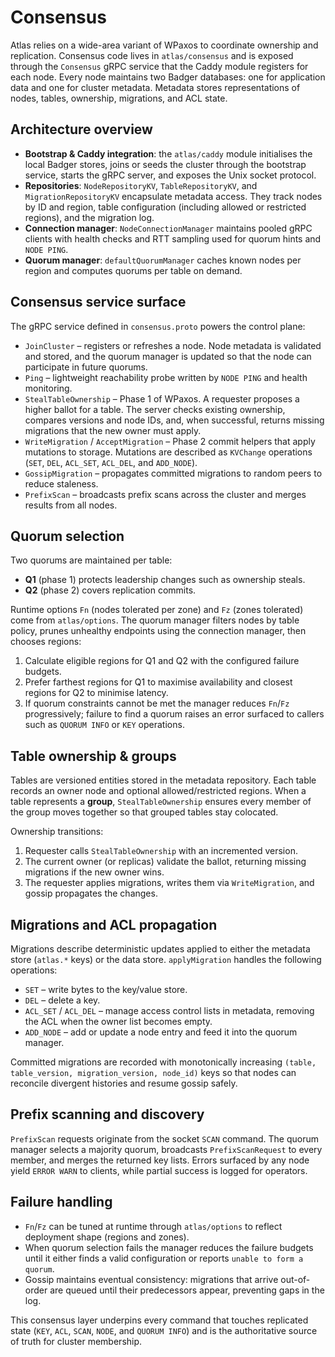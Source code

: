 # Consensus

Atlas relies on a wide-area variant of WPaxos to coordinate ownership and replication. Consensus code lives in
`atlas/consensus` and is exposed through the `Consensus` gRPC service that the Caddy module registers for each node.
Every node maintains two Badger databases: one for application data and one for cluster metadata. Metadata stores
representations of nodes, tables, ownership, migrations, and ACL state.

## Architecture overview

- **Bootstrap & Caddy integration**: the `atlas/caddy` module initialises the local Badger stores, joins or seeds the
  cluster through the bootstrap service, starts the gRPC server, and exposes the Unix socket protocol.
- **Repositories**: `NodeRepositoryKV`, `TableRepositoryKV`, and `MigrationRepositoryKV` encapsulate metadata access.
  They track nodes by ID and region, table configuration (including allowed or restricted regions), and the migration
  log.
- **Connection manager**: `NodeConnectionManager` maintains pooled gRPC clients with health checks and RTT sampling used
  for quorum hints and `NODE PING`.
- **Quorum manager**: `defaultQuorumManager` caches known nodes per region and computes quorums per table on demand.

## Consensus service surface

The gRPC service defined in `consensus.proto` powers the control plane:

- `JoinCluster` – registers or refreshes a node. Node metadata is validated and stored, and the quorum manager is
  updated so that the node can participate in future quorums.
- `Ping` – lightweight reachability probe written by `NODE PING` and health monitoring.
- `StealTableOwnership` – Phase 1 of WPaxos. A requester proposes a higher ballot for a table. The server checks
  existing ownership, compares versions and node IDs, and, when successful, returns missing migrations that the new
  owner must apply.
- `WriteMigration` / `AcceptMigration` – Phase 2 commit helpers that apply mutations to storage. Mutations are described
  as `KVChange` operations (`SET`, `DEL`, `ACL_SET`, `ACL_DEL`, and `ADD_NODE`).
- `GossipMigration` – propagates committed migrations to random peers to reduce staleness.
- `PrefixScan` – broadcasts prefix scans across the cluster and merges results from all nodes.

## Quorum selection

Two quorums are maintained per table:

- **Q1** (phase 1) protects leadership changes such as ownership steals.
- **Q2** (phase 2) covers replication commits.

Runtime options `Fn` (nodes tolerated per zone) and `Fz` (zones tolerated) come from `atlas/options`. The quorum manager
filters nodes by table policy, prunes unhealthy endpoints using the connection manager, then chooses regions:

1. Calculate eligible regions for Q1 and Q2 with the configured failure budgets.
2. Prefer farthest regions for Q1 to maximise availability and closest regions for Q2 to minimise latency.
3. If quorum constraints cannot be met the manager reduces `Fn`/`Fz` progressively; failure to find a quorum raises an
   error surfaced to callers such as `QUORUM INFO` or `KEY` operations.

## Table ownership & groups

Tables are versioned entities stored in the metadata repository. Each table records an owner node and optional
allowed/restricted regions. When a table represents a **group**, `StealTableOwnership` ensures every member of the group
moves together so that grouped tables stay colocated.

Ownership transitions:

1. Requester calls `StealTableOwnership` with an incremented version.
2. The current owner (or replicas) validate the ballot, returning missing migrations if the new owner wins.
3. The requester applies migrations, writes them via `WriteMigration`, and gossip propagates the changes.

## Migrations and ACL propagation

Migrations describe deterministic updates applied to either the metadata store (`atlas.*` keys) or the data store.
`applyMigration` handles the following operations:

- `SET` – write bytes to the key/value store.
- `DEL` – delete a key.
- `ACL_SET` / `ACL_DEL` – manage access control lists in metadata, removing the ACL when the owner list becomes empty.
- `ADD_NODE` – add or update a node entry and feed it into the quorum manager.

Committed migrations are recorded with monotonically increasing `(table, table_version, migration_version, node_id)`
keys so that nodes can reconcile divergent histories and resume gossip safely.

## Prefix scanning and discovery

`PrefixScan` requests originate from the socket `SCAN` command. The quorum manager selects a majority quorum, broadcasts
`PrefixScanRequest` to every member, and merges the returned key lists. Errors surfaced by any node yield `ERROR WARN`
to clients, while partial success is logged for operators.

## Failure handling

- `Fn`/`Fz` can be tuned at runtime through `atlas/options` to reflect deployment shape (regions and zones).
- When quorum selection fails the manager reduces the failure budgets until it either finds a valid configuration or
  reports `unable to form a quorum`.
- Gossip maintains eventual consistency: migrations that arrive out-of-order are queued until their predecessors appear,
  preventing gaps in the log.

This consensus layer underpins every command that touches replicated state (`KEY`, `ACL`, `SCAN`, `NODE`, and
`QUORUM INFO`) and is the authoritative source of truth for cluster membership.
